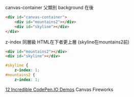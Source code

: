 

canvas-container 父類別 background 在後

```html
<div id="canvas-container">
    <div id="mountains2"></div>
    <div id="skyline"></div>
</div>
```

z-index 同層級 HTML在下者更上層 (skyline在mountains2前)

```html
<div id="mountains2"></div>
<div id="skyline"></div>
```

```css
#skyline {
    z-index: 1;	
#mountains2 {
    z-index: 1;	
```


[12 Incredible CodePen.IO Demos](https://davidwalsh.name/codepen-demos) Canvas Fireworks